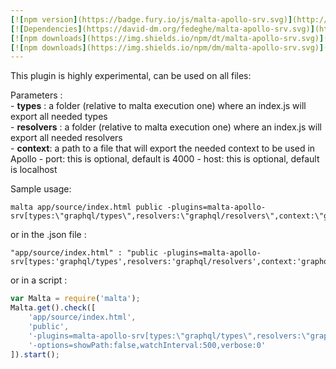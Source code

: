```yaml
---
[![npm version](https://badge.fury.io/js/malta-apollo-srv.svg)](http://badge.fury.io/js/malta-apollo-srv)
[![Dependencies](https://david-dm.org/fedeghe/malta-apollo-srv.svg)](https://david-dm.org/fedeghe/malta-apollo-srv)
[![npm downloads](https://img.shields.io/npm/dt/malta-apollo-srv.svg)](https://npmjs.org/package/malta-apollo-srv)
[![npm downloads](https://img.shields.io/npm/dm/malta-apollo-srv.svg)](https://npmjs.org/package/malta-apollo-srv)  
---  
```


This plugin is highly experimental, can be used on all files:  

Parameters :  
    - **types** : a folder (relative to malta execution one) where an index.js will export all needed types  
    - **resolvers** : a folder (relative to malta execution one) where an index.js will export all needed resolvers  
    - **context**: a path to a file that will export the needed context to be used in Apollo
    - port: this is optional, default is 4000
    - host: this is optional, default is localhost

Sample usage:  
```
malta app/source/index.html public -plugins=malta-apollo-srv[types:\"graphql/types\",resolvers:\"graphql/resolvers\",context:\"graphql/context\"]
```
or in the .json file :
```
"app/source/index.html" : "public -plugins=malta-apollo-srv[types:'graphql/types',resolvers:'graphql/resolvers',context:'graphql/context']"
```
or in a script : 
``` js
var Malta = require('malta');
Malta.get().check([
    'app/source/index.html',
    'public',
    '-plugins=malta-apollo-srv[types:\"graphql/types\",resolvers:\"graphql/resolvers\",context:\"graphql/context\"]',
    '-options=showPath:false,watchInterval:500,verbose:0'
]).start();
```
